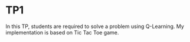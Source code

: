 # TP1

In this TP, students are required to solve a problem using Q-Learning. My implementation is based on Tic Tac Toe game.